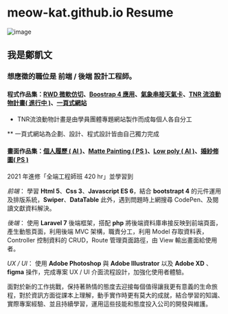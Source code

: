 # meow-kat.github.io Resume
![image](https://meow-kat.github.io/profile/Resume.jpg)

## 我是鄭凱文
### 想應徵的職位是 前端 / 後端 設計工程師。
#### 程式作品集：[RWD 微軟仿切](https://meow-kat.github.io/microsoft/microsoft_flex.html)、[Boostrap 4 應用](https://meow-kat.github.io/shopping_cart/index.html)、[氣象串接天氣卡](https://meow-kat.github.io/weather/weather-card.html)、[TNR 流浪動物計畫( 進行中 )](https://110-03-sunyehfy-tnr-cat.dev-hub.io/TNR-index)、[一頁式網站](https://meow-kat.github.io/backery/)


* TNR流浪動物計畫是由學員團體專題網站製作而成每個人各自分工


** 一頁式網站為企劃、設計、程式設計皆由自己獨力完成

#### 畫面作品集：[個人履歷 ( AI )](https://github.com/meow-Kat/meow-kat.github.io/blob/main/profile/Resume.jpg)、[Matte Painting ( PS )](https://github.com/meow-Kat/meow-kat.github.io/blob/main/profile/city-text.jpg)、[Low poly ( AI )](https://github.com/meow-Kat/meow-kat.github.io/blob/main/profile/low%20poly.jpg)、[婚紗修圖( PS )](https://github.com/meow-Kat/meow-kat.github.io/blob/main/profile/wedding.jpg)

2021 年進修「全端工程師班 420 hr」並學習到


*前端*： 學習 **Html 5**、**Css 3**、**Javascript ES 6**，結合 **bootstrapt 4** 的元件運用及排版系統，**Swiper**、**DataTable** 此外，遇到問題時上網搜尋 CodePen、及閱讀文獻資料解決。



*後端*： 使用 **Laravel 7** 後端框架，搭配 **php** 將後端資料庫串接反映到前端頁面，產生動態頁面，利用後端 MVC 架構，職責分工，利用 Model 存取資料表，Controller 控制資料的 CRUD，Route 管理頁面路徑，由 View 輸出畫面給使用者。



*UX / UI*： 使用 **Adobe Photoshop** 與 **Adobe Illustrator** 以及 **Adobe XD** 、 **figma** 操作，完成專案 UX / UI 介面流程設計，加強化使用者體驗。


面對於新的工作挑戰，保持著熱情的態度去迎接每個值得讓我更有意義的生命旅程，對於資訊方面從課本上理解，動手實作時更有莫大的成就，結合學習的知識、實際專案經驗、並且持續學習，運用這些技能和態度投入公司的開發與維護。

